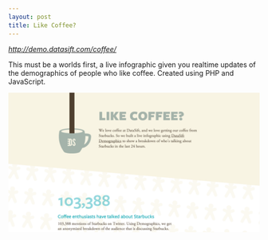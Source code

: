 ```yaml
---
layout: post
title: Like Coffee?
---
```


<p style="font-size: 14px;"><em><a href="http://demo.datasift.com/coffee/">http://demo.datasift.com/coffee/</a></em></p>

This must be a worlds first, a live infographic given you realtime updates of the demographics of people who like coffee. Created using PHP and JavaScript.

<img class="last" src="/images/posts/coffee.png" alt="http://demo.datasift.com/coffee/m" />